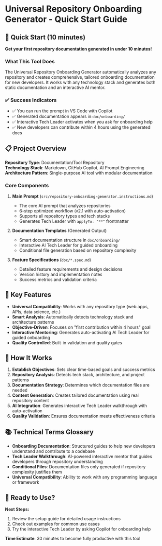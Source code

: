 # Universal Repository Onboarding Generator - Quick Start Guide

## 🚀 Quick Start (10 minutes)

**Get your first repository documentation generated in under 10 minutes!**

### What This Tool Does

The Universal Repository Onboarding Generator automatically analyzes any repository and creates comprehensive, tailored onboarding documentation for new developers. It works with any technology stack and generates both static documentation and an interactive AI mentor.

### ✅ Success Indicators

- ✅ You can run the prompt in VS Code with Copilot
- ✅ Generated documentation appears in `doc/onboarding/`
- ✅ Interactive Tech Leader activates when you ask for onboarding help
- ✅ New developers can contribute within 4 hours using the generated docs

## 📋 Project Overview

**Repository Type**: Documentation/Tool Repository  
**Technology Stack**: Markdown, GitHub Copilot, AI Prompt Engineering  
**Architecture Pattern**: Single-purpose AI tool with modular documentation

### Core Components

1. **Main Prompt** (`src/repository-onboarding-generator.instructions.md`)

   - The core AI prompt that analyzes repositories
   - 6-step optimized workflow (v2.1 with auto-activation)
   - Supports all repository types and tech stacks
   - Generates Tech Leader with `applyTo: "**"` frontmatter

2. **Documentation Templates** (Generated Output)

   - Smart documentation structure in `doc/onboarding/`
   - Interactive AI Tech Leader for guided onboarding
   - Conditional file generation based on repository complexity

3. **Feature Specifications** (`doc/*.spec.md`)
   - Detailed feature requirements and design decisions
   - Version history and implementation notes
   - Success metrics and validation criteria

## 🎯 Key Features

- **Universal Compatibility**: Works with any repository type (web apps, APIs, data science, etc.)
- **Smart Analysis**: Automatically detects technology stack and architecture patterns
- **Objective-Driven**: Focuses on "first contribution within 4 hours" goal
- **Interactive Mentoring**: Generates auto-activating AI Tech Leader for guided onboarding
- **Quality Controlled**: Built-in validation and quality gates

## 🔄 How It Works

1. **Establish Objectives**: Sets clear time-based goals and success metrics
2. **Repository Analysis**: Detects tech stack, architecture, and project patterns
3. **Documentation Strategy**: Determines which documentation files are needed
4. **Content Generation**: Creates tailored documentation using real repository content
5. **AI Integration**: Generates interactive Tech Leader walkthrough with auto-activation
6. **Quality Validation**: Ensures documentation meets effectiveness criteria

## 📚 Technical Terms Glossary

- **Onboarding Documentation**: Structured guides to help new developers understand and contribute to a codebase
- **Tech Leader Walkthrough**: AI-powered interactive mentor that guides developers through repository understanding
- **Conditional Files**: Documentation files only generated if repository complexity justifies them
- **Universal Compatibility**: Ability to work with any programming language or framework

## 🚀 Ready to Use?

**Next Steps:**

1. Review the setup guide for detailed usage instructions
2. Check out examples for common use cases
3. Try the interactive Tech Leader by asking Copilot for onboarding help

**Time Estimate**: 30 minutes to become fully productive with this tool
